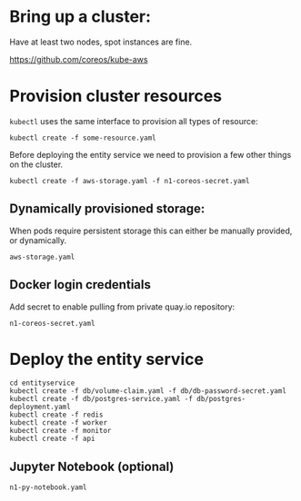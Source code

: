 

# Bring up a cluster:

Have at least two nodes, spot instances are fine.

https://github.com/coreos/kube-aws


# Provision cluster resources

`kubectl` uses the same interface to provision all types of resource:

    kubectl create -f some-resource.yaml

Before deploying the entity service we need to provision a few other
things on the cluster.

    kubectl create -f aws-storage.yaml -f n1-coreos-secret.yaml


## Dynamically provisioned storage:

When pods require persistent storage this can either be manually provided,
or dynamically.

`aws-storage.yaml`

## Docker login credentials

Add secret to enable pulling from private quay.io repository:

`n1-coreos-secret.yaml`


# Deploy the entity service

    cd entityservice
    kubectl create -f db/volume-claim.yaml -f db/db-password-secret.yaml
    kubectl create -f db/postgres-service.yaml -f db/postgres-deployment.yaml
    kubectl create -f redis
    kubectl create -f worker
    kubectl create -f monitor
    kubectl create -f api


## Jupyter Notebook (optional)

`n1-py-notebook.yaml`
